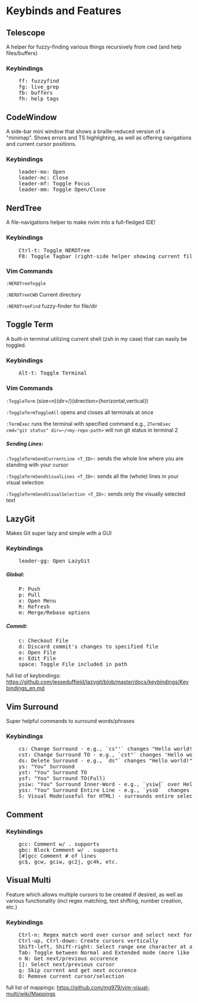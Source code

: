 # Keybinds and Features


## Telescope
A helper for fuzzy-finding various things recursively 
from cwd (and help files/buffers)
### Keybindings
<pre>
    <kbd>ff</kbd>: fuzzyfind
    <kbd>fg</kbd>: live_grep
    <kbd>fb</kbd>: buffers
    <kbd>fh</kbd>: help_tags
</pre>

## CodeWindow
A side-bar mini window that shows a braille-reduced version
of a "minimap". Shows errors and TS highlighting, as well
as offering navigations and current cursor positions.

### Keybindings

<pre>
    <kbd>leader-mo</kbd>: Open
    <kbd>leader-mc</kbd>: Close
    <kbd>leader-mf</kbd>: Toggle Focus
    <kbd>leader-mm</kbd>: Toggle Open/Close
</pre>


## NerdTree
A file-navigations helper to make nvim into a full-fledged IDE!

### Keybindings
<pre>
    <kbd>Ctrl-t</kbd>: Toggle NERDTree
    <kbd>F8</kbd>: Toggle Tagbar (right-side helper showing current file debug info)
</pre>

### Vim Commands
`:NERDTreeToggle`
  
`:NERDTreeCWD` Current directory
  
`:NERDTreeFind` fuzzy-finder for file/dir


## Toggle Term
A built-in terminal utilizing current shell (zsh in my case)
that can easily be toggled. 

### Keybindings
<pre>
    <kbd>Alt-t</kbd>: Toggle Terminal
</pre>

### Vim Commands
`:ToggleTerm` (size=n)(dir=/)(direction={horizontal,vertical})
  
`:ToggleTermToggleAll` opens and closes all terminals at once
  
`:TermExec` runs the terminal with specified command e.g., `2TermExec cmd="git status" dir=~/<my-repo-path>` will run git status in terminal 2
  
##### Sending Lines:
`:ToggleTermSendCurrentLine <T_ID>:` sends the whole line where you are standing with your cursor

`:ToggleTermSendVisualLines <T_ID>:` sends all the (whole) lines in your visual selection
    
`:ToggleTermSendVisualSelection <T_ID>:` sends only the visually selected text

## LazyGit
Makes Git super lazy and simple with a GUI
### Keybindings
<pre>
    <kbd>leader-gg</kbd>: Open LazyGit
</pre>
##### Global:
<pre>
    <kbd>P</kbd>: Push
    <kbd>p</kbd>: Pull
    <kbd>x</kbd>: Open Menu
    <kbd>R</kbd>: Refresh
    <kbd>m</kbd>: Merge/Rebase options
</pre>

##### Commit:
<pre>
    <kbd>c</kbd>: Checkout File
    <kbd>d</kbd>: Discard commit's changes to specified file
    <kbd>o</kbd>: Open File
    <kbd>e</kbd>: Edit File
    <kbd>space</kbd>: Toggle File included in path
</pre>

full list of keybindings: https://github.com/jesseduffield/lazygit/blob/master/docs/keybindings/Keybindings_en.md

## Vim Surround
Super helpful commands to surround words/phrases

### Keybindings
<pre>
    <kbd>cs</kbd>: Change Surround - e.g., `cs"'` changes "Hello world!" to 'Hello world!'
    <kbd>cst</kbd>: Change Surround TO - e.g., `cst"` changes 'Hello world!' to "Hello world!"
    <kbd>ds</kbd>: Delete Surround - e.g., `ds"` changes "Hello world!" to Hello world!
    <kbd>ys</kbd>: "You" Surround
    <kbd>yst</kbd>: "You" Surround TO
    <kbd>ysf</kbd>: "You" Surround TO(Full)
    <kbd>ysiw</kbd>: "You" Surround Inner-Word - e.g., `ysiw[` over Hello changes Hello world! to [Hello] world!
    <kbd>yss</kbd>: "You" Surround Entire Line - e.g., `yssb`  changes Hello world! to (Hello world!)
    <kbd>S</kbd>: Visual Mode(useful for HTML) - surrounds entire selection with <> tags and closes appropriately
</pre>

  
## Comment

### Keybindings
<pre>
    <kbd>gcc</kbd>: Comment w/ . supports
    <kbd>gbc</kbd>: Block Comment w/ . supports
    <kbd>[#]gcc</kbd> Comment # of lines
    <kbd>gc$, gcw, gciw, gc2j, gc4k, etc.</kbd>
</pre>


## Visual Multi
  
Feature which allows multiple cursors to be created if desired,
as well as various functionality (incl regex matching, text shifting,
number creation, etc.)

### Keybindings

<pre>
    <kbd>Ctrl-n</kbd>: Regex match word over cursor and select next for Visual-Multi mode
    <kbd>Ctrl-up, Ctrl-down</kbd>: Create cursors vertically
    <kbd>Shift-left, Shift-right</kbd>: Select range one character at a time
    <kbd>Tab</kbd>: Toggle between Normal and Extended mode (more like visual)
    <kbd>n N</kbd>: Get next/previous occurence
    <kbd>[]</kbd>: Select next/previous cursor
    <kbd>q</kbd>: Skip current and get next occurence
    <kbd>Q</kbd>: Remove current cursor/selection
</pre>

full list of mappings: https://github.com/mg979/vim-visual-multi/wiki/Mappings

